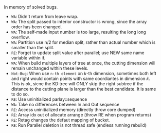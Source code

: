 In memory of solved bugs. 
- `WA`: Didn't return from leave wrap.
- `WA`: The split passed to interior constructor is wrong, since the array order has been changed.
- `WA`: The self-made input number is too large, resulting the long long overflow.
- `WA`: Partition use n/2 for median split, rather than actual number which is smaller than the split.
- `RE`: Forget to update split value after parallel; use NEW same name variable within if.
- `WA`: When build multiple layers of tree at once, the cutting dimension will remain unchanged within these levels.
- `Not-Bug`: When use `n-th element` on $k$-th dimension, sometimes both left and right would contain points with same coordiantes in dimension $k$. This is ok, sicne the KD tree will ONLY skip the right subtree if the distance to the cutting plane is larger than the best candidate. It is same to do so. 
- `RE`: Use uninitialized parlay::sequence
- `WA`: Take no differences between In and Out sequence
- `RE`: Access uninitialized memory (directly throw core dumped)
- `RE`: Array idx out of allocate arrange (throw RE when program returns)
- `RE`: Retag changes the defaut mapping of bucket.
- `RE`: Run Parallel deletion is not thread safe (endless running rebuild)




